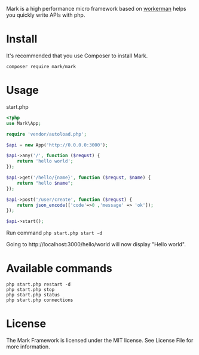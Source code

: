 Mark is a high performance micro framework based on [workerman](https://github.com/walkor/workerman) helps you quickly write APIs with php.

# Install
It's recommended that you use Composer to install Mark.

`composer require mark/mark`

# Usage
start.php
```php
<?php
use Mark\App;

require 'vendor/autoload.php';

$api = new App('http://0.0.0.0:3000');

$api->any('/', function ($requst) {
    return 'hello world';
});

$api->get('/hello/{name}', function ($requst, $name) {
    return "hello $name";
});

$api->post('/user/create', function ($requst) {
    return json_encode(['code'=>0 ,'message' => 'ok']);
});

$api->start();
```

Run command `php start.php start -d` 

Going to http://localhost:3000/hello/world will now display "Hello world".

# Available commands
```
php start.php restart -d
php start.php stop
php start.php status
php start.php connections
```

# License
The Mark Framework is licensed under the MIT license. See License File for more information.
